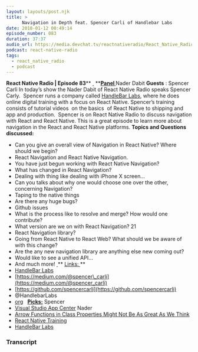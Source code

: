 ```yaml
---
layout: layouts/post.njk
title: >
      Navigation in Depth feat. Spencer Carli of Handlebar Labs
date: 2018-01-12 00:49:14
episode_number: 083
duration: 37:37
audio_url: https://media.devchat.tv/reactnativeradio/React_Native_Radio_Episode_83.mp3
podcast: react-native-radio
tags: 
  - react_native_radio
  - podcast
---
```


 **React Native Radio | Episode 83**** <u> </u> ****<u>Panel </u>** Nader Dabit **Guests** : Spencer Carli In today’s show the Nader Dabit of React Native Radio speaks Spencer Carly.&nbsp; Spencer runs a company called [HandleBar Labs](https://learn.handlebarlabs.com), where he does online digital training with a focus on React Native. Spencer’s training consists of tutorial videos&nbsp; on the basics&nbsp; of React Native to shipping and app and production.&nbsp; Spencer is on React Native Radio to discuss navigation with React and React Native. This is a great episode to learn more about navigation in the React and React Native platforms. **Topics and Questions discussed:** 
- Can you give an overall view of Navigation in React Native? Where should we begin?
- React Navigation and React Native Navigation.
- You have just begun working with React Native Navigation?
- What has changed in React Navigation?
- Dealing with thing like dealing with iPhone X screen…
- Can you talks about why one would choose one over the other, concerning Navigation?
- Taping to the native things
- Are there any huge bugs?
- Github issues
- What is the process like to resolve and merge? How would one contribute?
- What version are we on with React Navigation? 21
- React Navigation library?
- Going from React Native to React Web? What should we be aware of with this change?
- Are the any new navigation library are anything else new coming out?
- Would like to see a unified API…
- And much more!
**<u> </u>**** <u>Links: </u>**
- [HandleBar Labs](https://learn.handlebarlabs.com)
- [https://medium.com/@spencer\_carli](https://medium.com/@spencer_carli)
- [https://github.com/spencercarli](https://github.com/spencercarli)
- @HandlebarLabs
- [org](http://reactnavigation.org)
&nbsp; **<u>Picks:</u>** Spencer
- [Visual Studio App Center](https://www.visualstudio.com/app-center/)
Nader
- [Arrow Functions in Class Properties Might Not Be As Great As We Think](https://medium.com/@charpeni/arrow-functions-in-class-properties-might-not-be-as-great-as-we-think-3b3551c440b1)
- [React Native Training](http://reactnative.training)
- [HandleBar Labs](https://learn.handlebarlabs.com)


### Transcript


